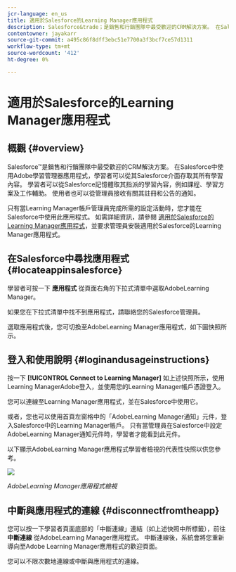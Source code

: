 ```yaml
---
jcr-language: en_us
title: 適用於Salesforce的Learning Manager應用程式
description: Salesforce&trade；是銷售和行銷團隊中最受歡迎的CRM解決方案。 在Salesforce中使用Adobe學習管理器應用程式，學習者可以從其Salesforce介面存取其所有學習內容。 學習者可以從Salesforce記憶體取其指派的學習內容，例如課程、學習方案及工作輔助。 使用者也可以從管理員接收有關其註冊和公告的通知。
contentowner: jayakarr
source-git-commit: a495c86f8dff3ebc51e7700a3f3bcf7ce57d1311
workflow-type: tm+mt
source-wordcount: '412'
ht-degree: 0%

---
```




# 適用於Salesforce的Learning Manager應用程式

## 概觀 {#overview}

Salesforce™是銷售和行銷團隊中最受歡迎的CRM解決方案。 在Salesforce中使用Adobe學習管理器應用程式，學習者可以從其Salesforce介面存取其所有學習內容。 學習者可以從Salesforce記憶體取其指派的學習內容，例如課程、學習方案及工作輔助。 使用者也可以從管理員接收有關其註冊和公告的通知。

只有當Learning Manager帳戶管理員完成所需的設定活動時，您才能在Salesforce中使用此應用程式。 如需詳細資訊，請參閱 [適用於Salesforce的Learning Manager應用程式](../../integration-admin/feature-summary/sfdc-app.md)，並要求管理員安裝適用於Salesforce的Learning Manager應用程式。

## 在Salesforce中尋找應用程式 {#locateappinsalesforce}

學習者可按一下 **應用程式** 從頁面右角的下拉式清單中選取AdobeLearning Manager。

如果您在下拉式清單中找不到應用程式，請聯絡您的Salesforce管理員。

選取應用程式後，您可切換至AdobeLearning Manager應用程式，如下圖快照所示。

<!--![](assets/connect-to-prime.png)-->

## 登入和使用說明 {#loginandusageinstructions}

按一下 **[!UICONTROL Connect to Learning Manager]** 如上述快照所示，使用Learning ManagerAdobe登入，並使用您的Learning Manager帳戶憑證登入。

您可以連線至Learning Manager應用程式，並在Salesforce中使用它。

或者，您也可以使用首頁左窗格中的「AdobeLearning Manager通知」元件，登入Salesforce中的Learning Manager帳戶。 只有當管理員在Salesforce中設定AdobeLearning Manager通知元件時，學習者才能看到此元件。

以下顯示AdobeLearning Manager應用程式學習者檢視的代表性快照以供您參考。

![](assets/learners-view.png)

*AdobeLearning Manager應用程式檢視*

## 中斷與應用程式的連線 {#disconnectfromtheapp}

您可以按一下學習者頁面底部的「中斷連線」連結（如上述快照中所標籤），前往 **中斷連線** 從AdobeLearning Manager應用程式。 中斷連線後，系統會將您重新導向至Adobe Learning Manager應用程式的歡迎頁面。

您可以不限次數地連線或中斷與應用程式的連線。
